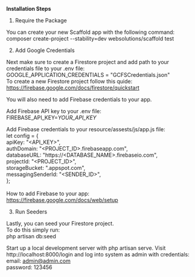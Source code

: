 <b>Installation Steps</b>

1. Require the Package

You can create your new Scaffold app with the following command:</br>
composer create-project --stability=dev websolutions/scaffold test

2. Add Google Credentials

Next make sure to create a Firestore project and add path to your credentials file to your .env file:</br>
GOOGLE_APPLICATION_CREDENTIALS = "GCFSCredentials.json"</br>
To create a new Firestore project follow this quide: https://firebase.google.com/docs/firestore/quickstart

You will also need to add Firebase credentials to your app.</br>

Add Firebase API key to your .env file:</br>
FIREBASE_API_KEY=<i>YOUR_API_KEY</i></br>

Add Firebase credentials to your resource/assests/js/app.js file:</br>
let config = {</br>
    apiKey: "<API_KEY>",</br>
    authDomain: "<PROJECT_ID>.firebaseapp.com",</br>
    databaseURL: "https://<DATABASE_NAME>.firebaseio.com",</br>
    projectId: "<PROJECT_ID>",</br>
    storageBucket: "<BUCKET>.appspot.com",</br>
    messagingSenderId: "<SENDER_ID>",</br>
  };</br>    
How to add Firebase to your app: https://firebase.google.com/docs/web/setup

3. Run Seeders

Lastly, you can seed your Firestore project.</br>
To do this simply run:</br>
php artisan db:seed</br>

Start up a local development server with php artisan serve. Visit http://localhost:8000/login and log into system as admin with credentials:</br>
email: admin@admin.com</br>
password: 123456</br>
